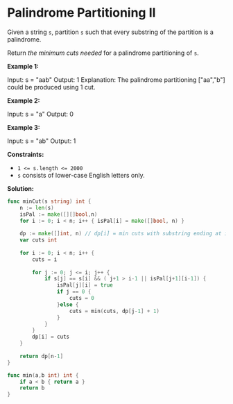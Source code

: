 # Palindrome Partitioning II

Given a string  `s`, partition  `s`  such that every substring of the partition is a palindrome.

Return  _the minimum cuts needed_  for a palindrome partitioning of  `s`.

**Example 1:**

Input: s = "aab"
Output: 1
Explanation: The palindrome partitioning ["aa","b"] could be produced using 1 cut.

**Example 2:**

Input: s = "a"
Output: 0

**Example 3:**

Input: s = "ab"
Output: 1

**Constraints:**

-   `1 <= s.length <= 2000`
-   `s`  consists of lower-case English letters only.

**Solution:**

```go
func minCut(s string) int {
    n := len(s)
    isPal := make([][]bool,n)
    for i := 0; i < n; i++ { isPal[i] = make([]bool, n) }
    
    dp := make([]int, n) // dp[i] = min cuts with substring ending at i char
    var cuts int
    
    for i := 0; i < n; i++ {
        cuts = i
        
        for j := 0; j <= i; j++ {
            if s[j] == s[i] && ( j+1 > i-1 || isPal[j+1][i-1]) {
                isPal[j][i] = true
                if j == 0 {
                    cuts = 0 
                }else {
                    cuts = min(cuts, dp[j-1] + 1)                
                }
            }
        }
        dp[i] = cuts
    }
    
    return dp[n-1]
}

func min(a,b int) int {
    if a < b { return a }
    return b
}
```